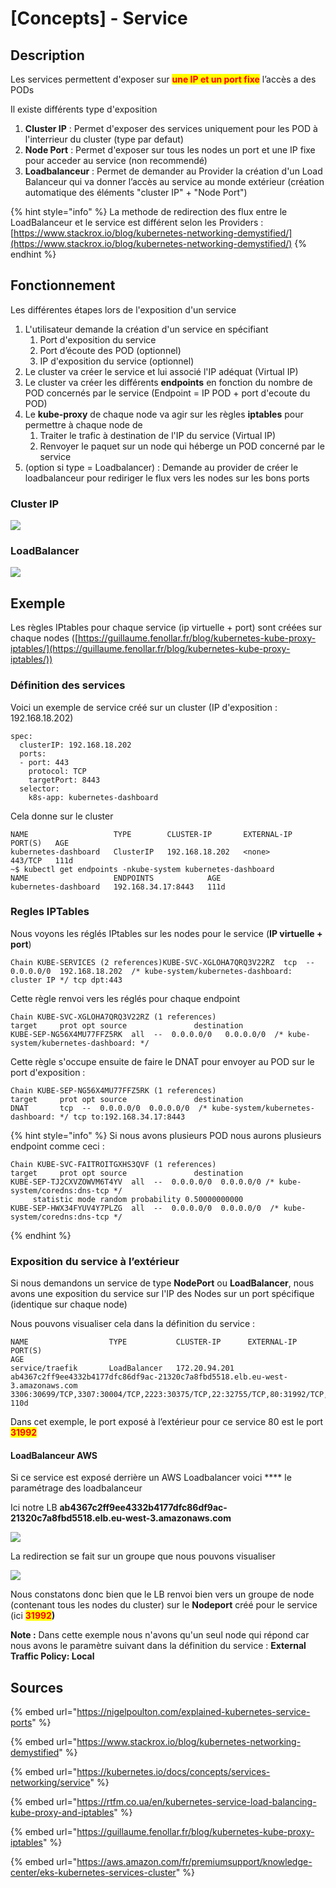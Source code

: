 # \[Concepts] - Service

## Description

Les services permettent d'exposer sur <mark style="color:red;">**une IP et un port fixe**</mark> l’accès a des PODs

Il existe différents type d'exposition

1. **Cluster IP** : Permet d'exposer des services uniquement pour les POD à l'interrieur du cluster (type par defaut)
2. **Node Port** : Permet d'exposer sur tous les nodes un port et une IP fixe pour acceder au service (non recommendé)
3. **Loadbalanceur** : Permet de demander au Provider la création d'un Load Balanceur qui va donner l’accès au service au monde extérieur (création automatique des éléments "cluster IP" + "Node Port")

{% hint style="info" %}
La methode de redirection des flux entre le LoadBalanceur et le service est différent selon les Providers : [https://www.stackrox.io/blog/kubernetes-networking-demystified/](https://www.stackrox.io/blog/kubernetes-networking-demystified/)
{% endhint %}

## Fonctionnement

Les différentes étapes lors de l'exposition d'un service

1. L'utilisateur demande la création d'un service en spécifiant
   1. Port d'exposition du service
   2. Port d’écoute des POD (optionnel)
   3. IP d'exposition du service (optionnel)
2. Le cluster va créer le service et lui associé l'IP adéquat (Virtual IP)
3. Le cluster va créer les différents **endpoints** en fonction du nombre de POD concernés par le service (Endpoint = IP POD + port d'ecoute du POD)
4. Le **kube-proxy** de chaque node va agir sur les règles **iptables** pour permettre à chaque node de
   1. Traiter le trafic à destination de l'IP du service (Virtual IP)
   2. Renvoyer le paquet sur un node qui héberge un POD concerné par le service
5. (option si type = Loadbalancer) : Demande au provider de créer le loadbalanceur pour rediriger le flux vers les nodes sur les bons ports

### Cluster IP

![](<../.gitbook/assets/K8S--Network K8S-Cluster IP.png>)

### LoadBalancer

![](<../.gitbook/assets/K8S--Network K8S-LoadBalancer.png>)

## Exemple

Les règles IPtables pour chaque service (ip virtuelle + port) sont créées sur chaque nodes ([https://guillaume.fenollar.fr/blog/kubernetes-kube-proxy-iptables/](https://guillaume.fenollar.fr/blog/kubernetes-kube-proxy-iptables/))

### Définition des services

Voici un exemple de service créé sur un cluster (IP d'exposition : 192.168.18.202)

```
spec:
  clusterIP: 192.168.18.202
  ports:
  - port: 443
    protocol: TCP
    targetPort: 8443
  selector:
    k8s-app: kubernetes-dashboard
```

Cela donne sur le cluster

```
NAME                   TYPE        CLUSTER-IP       EXTERNAL-IP   PORT(S)   AGE
kubernetes-dashboard   ClusterIP   192.168.18.202   <none>        443/TCP   111d
~$ kubectl get endpoints -nkube-system kubernetes-dashboard
NAME                   ENDPOINTS            AGE
kubernetes-dashboard   192.168.34.17:8443   111d
```

### Regles IPTables

Nous voyons les réglés IPtables sur les nodes pour le service (**IP virtuelle + port**)

```
Chain KUBE-SERVICES (2 references)KUBE-SVC-XGLOHA7QRQ3V22RZ  tcp  --  0.0.0.0/0  192.168.18.202  /* kube-system/kubernetes-dashboard: cluster IP */ tcp dpt:443
```

Cette règle renvoi vers les réglés pour chaque endpoint

```
Chain KUBE-SVC-XGLOHA7QRQ3V22RZ (1 references)
target     prot opt source               destination         
KUBE-SEP-NG56X4MU77FFZ5RK  all  --  0.0.0.0/0   0.0.0.0/0  /* kube-system/kubernetes-dashboard: */
```

Cette règle s'occupe ensuite de faire le DNAT pour envoyer au POD sur le port d'exposition :&#x20;

```
Chain KUBE-SEP-NG56X4MU77FFZ5RK (1 references)
target     prot opt source               destination         
DNAT       tcp  --  0.0.0.0/0  0.0.0.0/0  /* kube-system/kubernetes-dashboard: */ tcp to:192.168.34.17:8443
```

{% hint style="info" %}
Si nous avons plusieurs POD nous aurons plusieurs endpoint comme ceci :&#x20;

```
Chain KUBE-SVC-FAITROITGXHS3QVF (1 references)
target     prot opt source               destination         
KUBE-SEP-TJ2CXVZOWVM6T4YV  all  --  0.0.0.0/0  0.0.0.0/0 /* kube-system/coredns:dns-tcp */ 
     statistic mode random probability 0.50000000000
KUBE-SEP-HWX34FYUV4Y7PLZG  all  --  0.0.0.0/0  0.0.0.0/0  /* kube-system/coredns:dns-tcp */
```
{% endhint %}

### Exposition du service à l’extérieur

Si nous demandons un service de type **NodePort** ou **LoadBalancer**, nous avons une exposition du service sur l'IP des Nodes sur un port spécifique (identique sur chaque node)

Nous pouvons visualiser cela dans la définition du service :&#x20;

```
NAME                  TYPE           CLUSTER-IP      EXTERNAL-IP                                                                     PORT(S)                                                                                AGE
service/traefik       LoadBalancer   172.20.94.201   ab4367c2ff9ee4332b4177dfc86df9ac-21320c7a8fbd5518.elb.eu-west-3.amazonaws.com   3306:30699/TCP,3307:30004/TCP,2223:30375/TCP,22:32755/TCP,80:31992/TCP,443:31377/TCP   110d
```

Dans cet exemple, le port exposé à l’extérieur pour ce service 80 est le port <mark style="color:red;">**31992**</mark>

#### **LoadBalanceur AWS**

Si ce service est exposé derrière un AWS Loadbalancer voici **** le paramétrage des loadbalanceur

Ici notre LB **ab4367c2ff9ee4332b4177dfc86df9ac-21320c7a8fbd5518.elb.eu-west-3.amazonaws.com**

![](<../.gitbook/assets/K8S--AWS Console-03.png>)

La redirection se fait sur un groupe que nous pouvons visualiser

![](<../.gitbook/assets/K8S--AWS Console-02.png>)

Nous constatons donc bien que le LB renvoi bien vers un groupe de node (contenant tous les nodes du cluster) sur le **Nodeport** créé pour le service (ici <mark style="color:red;">**31992**</mark>**)**

**Note :** Dans cette exemple nous n'avons qu'un seul node qui répond car nous avons le paramètre suivant dans la définition du service : **External Traffic Policy: Local**

## Sources

{% embed url="https://nigelpoulton.com/explained-kubernetes-service-ports" %}

{% embed url="https://www.stackrox.io/blog/kubernetes-networking-demystified" %}

{% embed url="https://kubernetes.io/docs/concepts/services-networking/service" %}

{% embed url="https://rtfm.co.ua/en/kubernetes-service-load-balancing-kube-proxy-and-iptables" %}

{% embed url="https://guillaume.fenollar.fr/blog/kubernetes-kube-proxy-iptables" %}

{% embed url="https://aws.amazon.com/fr/premiumsupport/knowledge-center/eks-kubernetes-services-cluster" %}
